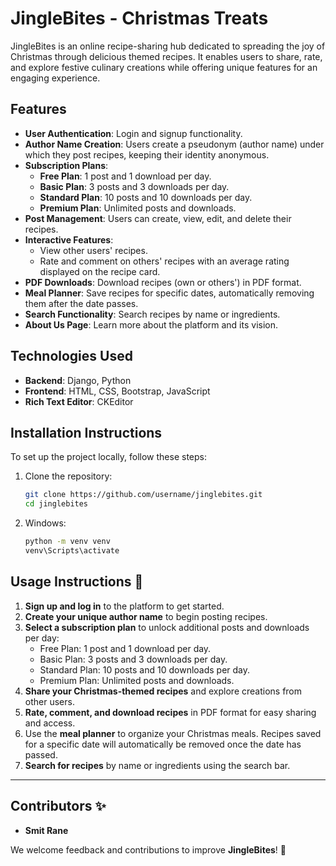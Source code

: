 # JingleBites - Christmas Treats

JingleBites is an online recipe-sharing hub dedicated to spreading the joy of Christmas through delicious themed recipes. It enables users to share, rate, and explore festive culinary creations while offering unique features for an engaging experience.

## Features
- **User Authentication**: Login and signup functionality.
- **Author Name Creation**: Users create a pseudonym (author name) under which they post recipes, keeping their identity anonymous.
- **Subscription Plans**:
  - **Free Plan**: 1 post and 1 download per day.
  - **Basic Plan**: 3 posts and 3 downloads per day.
  - **Standard Plan**: 10 posts and 10 downloads per day.
  - **Premium Plan**: Unlimited posts and downloads.
- **Post Management**: Users can create, view, edit, and delete their recipes.
- **Interactive Features**:
  - View other users' recipes.
  - Rate and comment on others' recipes with an average rating displayed on the recipe card.
- **PDF Downloads**: Download recipes (own or others') in PDF format.
- **Meal Planner**: Save recipes for specific dates, automatically removing them after the date passes.
- **Search Functionality**: Search recipes by name or ingredients.
- **About Us Page**: Learn more about the platform and its vision.

## Technologies Used
- **Backend**: Django, Python
- **Frontend**: HTML, CSS, Bootstrap, JavaScript
- **Rich Text Editor**: CKEditor

## Installation Instructions
To set up the project locally, follow these steps:

1. Clone the repository:
   ```bash
   git clone https://github.com/username/jinglebites.git
   cd jinglebites
2. Windows:
   ```bash
   python -m venv venv
   venv\Scripts\activate

## Usage Instructions 🚀  

1. **Sign up and log in** to the platform to get started.  
2. **Create your unique author name** to begin posting recipes.  
3. **Select a subscription plan** to unlock additional posts and downloads per day:  
   - Free Plan: 1 post and 1 download per day.  
   - Basic Plan: 3 posts and 3 downloads per day.  
   - Standard Plan: 10 posts and 10 downloads per day.  
   - Premium Plan: Unlimited posts and downloads.  
4. **Share your Christmas-themed recipes** and explore creations from other users.  
5. **Rate, comment, and download recipes** in PDF format for easy sharing and access.  
6. Use the **meal planner** to organize your Christmas meals. Recipes saved for a specific date will automatically be removed once the date has passed.  
7. **Search for recipes** by name or ingredients using the search bar.  

---

## Contributors ✨  
- **Smit Rane**  

We welcome feedback and contributions to improve **JingleBites**! 🎄  


